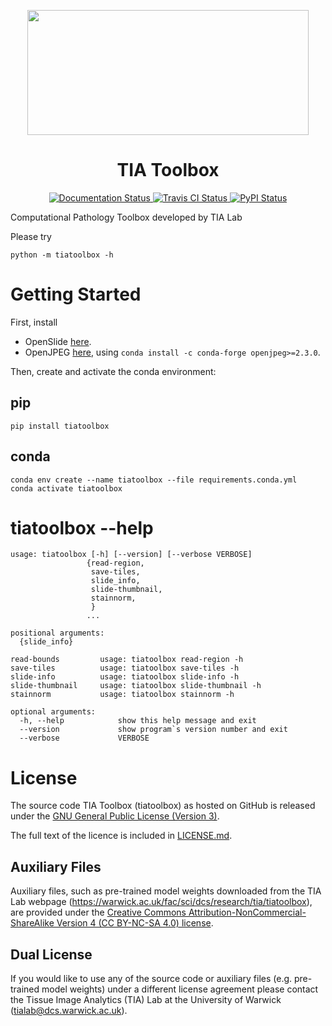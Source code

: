 <p align="center">
  <img width="450" height="200" src="https://warwick.ac.uk/fac/sci/dcs/research/tia/tiatoolbox/files/tialab_logo.png">
</p>
<h1 align="center">TIA Toolbox</h1>
<p align="center">
  <a href="https://tia-toolbox.readthedocs.io/en/latest/?badge=latest">
    <img src="https://readthedocs.org/projects/tia-toolbox/badge/?version=latest" alt="Documentation Status" />
  </a>
  <a href="https://travis-ci.org/TIA-Lab/tiatoolbox">
    <img src="https://travis-ci.org/TIA-Lab/tiatoolbox.svg?branch=master" alt="Travis CI Status" />
  </a>
  <a href="https://badge.fury.io/py/tiatoolbox">
    <img src="https://badge.fury.io/py/tiatoolbox.svg" alt="PyPI Status" />
  </a>
</p>

Computational Pathology Toolbox developed by TIA Lab

Please try

    python -m tiatoolbox -h

Getting Started
===============

First, install
- OpenSlide [here](https://openslide.org/download/).
- OpenJPEG [here](https://www.openjpeg.org/), using
`conda install -c conda-forge openjpeg>=2.3.0`.

Then, create and activate the conda environment:

pip
---

    pip install tiatoolbox

conda
-----

    conda env create --name tiatoolbox --file requirements.conda.yml
    conda activate tiatoolbox

tiatoolbox --help
=================

    usage: tiatoolbox [-h] [--version] [--verbose VERBOSE]
                     {read-region,
                      save-tiles,
                      slide_info,
                      slide-thumbnail,
                      stainnorm,
                      }
                     ...

    positional arguments:
      {slide_info}

    read-bounds         usage: tiatoolbox read-region -h
    save-tiles          usage: tiatoolbox save-tiles -h
    slide-info          usage: tiatoolbox slide-info -h
    slide-thumbnail     usage: tiatoolbox slide-thumbnail -h
    stainnorm           usage: tiatoolbox stainnorm -h

    optional arguments:
      -h, --help            show this help message and exit
      --version             show program`s version number and exit
      --verbose             VERBOSE


License
=======

The source code TIA Toolbox (tiatoolbox) as hosted on GitHub is released under the [GNU General Public License (Version 3)].

The full text of the licence is included in [LICENSE.md](https://raw.githubusercontent.com/TIA-Lab/tiatoolbox/develop/LICENSE.md).

[GNU General Public License (Version 3)]: https://www.gnu.org/licenses/gpl-3.0.html


Auxiliary Files
---------------

Auxiliary files, such as pre-trained model weights downloaded from the TIA Lab webpage (https://warwick.ac.uk/fac/sci/dcs/research/tia/tiatoolbox), are provided under the [Creative Commons Attribution-NonCommercial-ShareAlike Version 4 (CC BY-NC-SA 4.0) license](https://creativecommons.org/licenses/by-nc-sa/4.0/).


Dual License
------------

If you would like to use any of the source code or auxiliary files (e.g. pre-trained model weights) under a different license agreement please contact the Tissue Image Analytics (TIA) Lab at the University of Warwick (tialab@dcs.warwick.ac.uk).
